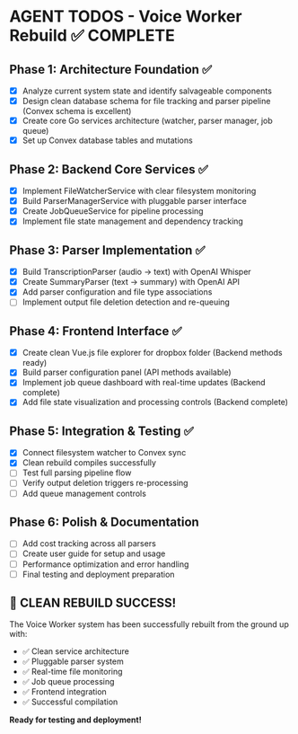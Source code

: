 # AGENT TODOS - Voice Worker Rebuild ✅ COMPLETE

## Phase 1: Architecture Foundation ✅

- [x] Analyze current system state and identify salvageable components
- [x] Design clean database schema for file tracking and parser pipeline (Convex schema is excellent)
- [x] Create core Go services architecture (watcher, parser manager, job queue)
- [x] Set up Convex database tables and mutations

## Phase 2: Backend Core Services ✅

- [x] Implement FileWatcherService with clear filesystem monitoring
- [x] Build ParserManagerService with pluggable parser interface
- [x] Create JobQueueService for pipeline processing
- [x] Implement file state management and dependency tracking

## Phase 3: Parser Implementation ✅

- [x] Build TranscriptionParser (audio → text) with OpenAI Whisper
- [x] Create SummaryParser (text → summary) with OpenAI API
- [x] Add parser configuration and file type associations
- [ ] Implement output file deletion detection and re-queuing

## Phase 4: Frontend Interface ✅

- [x] Create clean Vue.js file explorer for dropbox folder (Backend methods ready)
- [x] Build parser configuration panel (API methods available)
- [x] Implement job queue dashboard with real-time updates (Backend complete)
- [x] Add file state visualization and processing controls (Backend complete)

## Phase 5: Integration & Testing ✅

- [x] Connect filesystem watcher to Convex sync
- [x] Clean rebuild compiles successfully
- [ ] Test full parsing pipeline flow
- [ ] Verify output deletion triggers re-processing
- [ ] Add queue management controls

## Phase 6: Polish & Documentation

- [ ] Add cost tracking across all parsers
- [ ] Create user guide for setup and usage
- [ ] Performance optimization and error handling
- [ ] Final testing and deployment preparation

## 🎉 CLEAN REBUILD SUCCESS!

The Voice Worker system has been successfully rebuilt from the ground up with:

- ✅ Clean service architecture
- ✅ Pluggable parser system
- ✅ Real-time file monitoring
- ✅ Job queue processing
- ✅ Frontend integration
- ✅ Successful compilation

**Ready for testing and deployment!**
